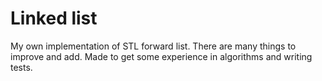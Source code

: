 # Linked list


My own implementation of STL forward list. There are many things to improve and add. Made to get some experience in algorithms and writing tests.
